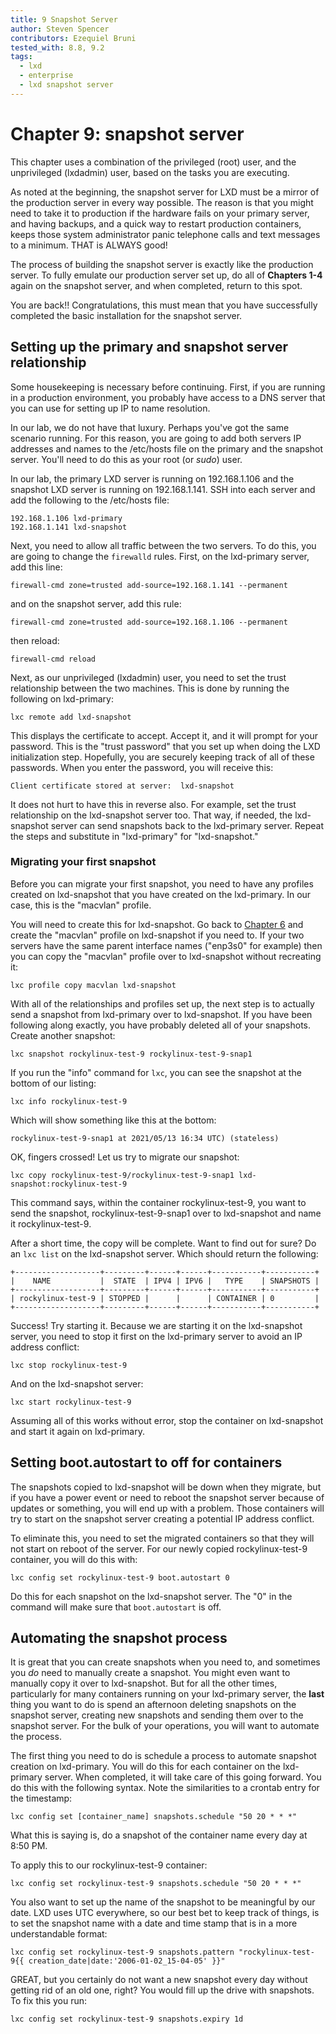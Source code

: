 ```yaml
---
title: 9 Snapshot Server
author: Steven Spencer
contributors: Ezequiel Bruni
tested_with: 8.8, 9.2
tags:
  - lxd
  - enterprise
  - lxd snapshot server
---
```


# Chapter 9: snapshot server

This chapter uses a combination of the privileged (root) user, and the unprivileged (lxdadmin) user, based on the tasks you are executing.

As noted at the beginning, the snapshot server for LXD must be a mirror of the production server in every way possible. The reason is that you might need to take it to production if the hardware fails on your primary server, and having backups, and a quick way to restart production containers, keeps those system administrator panic telephone calls and text messages to a minimum. THAT is ALWAYS good!

The process of building the snapshot server is exactly like the production server. To fully emulate our production server set up, do all of **Chapters 1-4** again on the snapshot server, and when completed, return to this spot.

You are back!! Congratulations, this must mean that you have successfully completed the basic installation for the snapshot server. 

## Setting up the primary and snapshot server relationship

Some housekeeping is necessary before continuing. First, if you are running in a production environment, you probably have access to a DNS server that you can use for setting up IP to name resolution.

In our lab, we do not have that luxury. Perhaps you've got the same scenario running. For this reason, you are going to add both servers IP addresses and names to the /etc/hosts file on the primary and the snapshot server. You'll need to do this as your root (or _sudo_) user.

In our lab, the primary LXD server is running on 192.168.1.106 and the snapshot LXD server is running on 192.168.1.141. SSH into each server and add the following to the /etc/hosts file:

```
192.168.1.106 lxd-primary
192.168.1.141 lxd-snapshot
```

Next, you need to allow all traffic between the two servers. To do this, you are going to change the `firewalld` rules. First, on the lxd-primary server, add this line:

```
firewall-cmd zone=trusted add-source=192.168.1.141 --permanent
```

and on the snapshot server, add this rule:

```
firewall-cmd zone=trusted add-source=192.168.1.106 --permanent
```

then reload:

```
firewall-cmd reload
```

Next, as our unprivileged (lxdadmin) user, you need to set the trust relationship between the two machines. This is done by running the following on lxd-primary:

```
lxc remote add lxd-snapshot
```

This displays the certificate to accept. Accept it, and it will prompt for your password. This is the "trust password" that you set up when doing the LXD initialization step. Hopefully, you are securely keeping track of all of these passwords. When you enter the password, you will receive this:

```
Client certificate stored at server:  lxd-snapshot
```

It does not hurt to have this in reverse also. For example, set the trust relationship on the lxd-snapshot server too. That way, if needed, the lxd-snapshot server can send snapshots back to the lxd-primary server. Repeat the steps and substitute in "lxd-primary" for "lxd-snapshot."

### Migrating your first snapshot

Before you can migrate your first snapshot, you need to have any profiles created on lxd-snapshot that you have created on the lxd-primary. In our case, this is the "macvlan" profile.

You will need to create this for lxd-snapshot. Go back to [Chapter 6](06-profiles.md) and create the "macvlan" profile on lxd-snapshot if you need to. If your two servers have the same parent interface names ("enp3s0" for example) then you can copy the "macvlan" profile over to lxd-snapshot without recreating it:

```
lxc profile copy macvlan lxd-snapshot
```

With all of the relationships and profiles set up, the next step is to actually send a snapshot from lxd-primary over to lxd-snapshot. If you have been following along exactly, you have probably deleted all of your snapshots. Create another snapshot:

```
lxc snapshot rockylinux-test-9 rockylinux-test-9-snap1
```

If you run the "info" command for `lxc`, you can see the snapshot at the bottom of our listing:

```
lxc info rockylinux-test-9
```

Which will show something like this at the bottom:

```
rockylinux-test-9-snap1 at 2021/05/13 16:34 UTC) (stateless)
```

OK, fingers crossed! Let us try to migrate our snapshot:

```
lxc copy rockylinux-test-9/rockylinux-test-9-snap1 lxd-snapshot:rockylinux-test-9
```

This command says, within the container rockylinux-test-9, you want to send the snapshot, rockylinux-test-9-snap1 over to lxd-snapshot and name it rockylinux-test-9.

After a short time, the copy will be complete. Want to find out for sure? Do an `lxc list` on the lxd-snapshot server. Which should return the following:

```
+-------------------+---------+------+------+-----------+-----------+
|    NAME           |  STATE  | IPV4 | IPV6 |   TYPE    | SNAPSHOTS |
+-------------------+---------+------+------+-----------+-----------+
| rockylinux-test-9 | STOPPED |      |      | CONTAINER | 0         |
+-------------------+---------+------+------+-----------+-----------+
```

Success! Try starting it. Because we are starting it on the lxd-snapshot server, you need to stop it first on the lxd-primary server to avoid an IP address conflict:

```
lxc stop rockylinux-test-9
```

And on the lxd-snapshot server:

```
lxc start rockylinux-test-9
```

Assuming all of this works without error, stop the container on lxd-snapshot and start it again on lxd-primary.

## Setting boot.autostart to off for containers

The snapshots copied to lxd-snapshot will be down when they migrate, but if you have a power event or need to reboot the snapshot server because of updates or something, you will end up with a problem. Those containers will try to start on the snapshot server creating a potential IP address conflict.

To eliminate this, you need to set the migrated containers so that they will not start on reboot of the server. For our newly copied rockylinux-test-9 container, you will do this with: 

```
lxc config set rockylinux-test-9 boot.autostart 0
```

Do this for each snapshot on the lxd-snapshot server. The "0" in the command will make sure that `boot.autostart` is off.

## Automating the snapshot process

It is great that you can create snapshots when you need to, and sometimes you _do_ need to manually create a snapshot. You might even want to manually copy it over to lxd-snapshot. But for all the other times, particularly for many containers running on your lxd-primary server, the **last** thing you want to do is spend an afternoon deleting snapshots on the snapshot server, creating new snapshots and sending them over to the snapshot server. For the bulk of your operations, you will want to automate the process.

The first thing you need to do is schedule a process to automate snapshot creation on lxd-primary. You will do this for each container on the lxd-primary server. When completed, it will take care of this going forward. You do this with the following syntax. Note the similarities to a crontab entry for the timestamp:

```
lxc config set [container_name] snapshots.schedule "50 20 * * *"
```

What this is saying is, do a snapshot of the container name every day at 8:50 PM.

To apply this to our rockylinux-test-9 container:

```
lxc config set rockylinux-test-9 snapshots.schedule "50 20 * * *"
```

You also want to set up the name of the snapshot to be meaningful by our date. LXD uses UTC everywhere, so our best bet to keep track of things, is to set the snapshot name with a date and time stamp that is in a more understandable format:

```
lxc config set rockylinux-test-9 snapshots.pattern "rockylinux-test-9{{ creation_date|date:'2006-01-02_15-04-05' }}"
```

GREAT, but you certainly do not want a new snapshot every day without getting rid of an old one, right? You would fill up the drive with snapshots. To fix this you run:

```
lxc config set rockylinux-test-9 snapshots.expiry 1d
```
